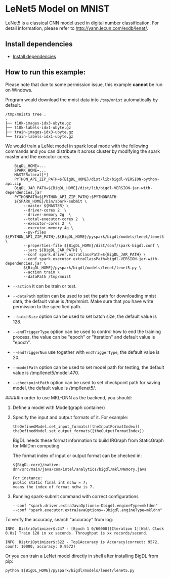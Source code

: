 # LeNet5 Model on MNIST

LeNet5 is a classical CNN model used in digital number classification. For detail information,
please refer to <http://yann.lecun.com/exdb/lenet/>.

## Install dependencies
 * [Install dependencies](../../../README.md#install.dependencies)

## How to run this example:
Please note that due to some permission issue, this example **cannot** be run on Windows.


Program would download the mnist data into ```/tmp/mnist``` automatically by default.

```
/tmp/mnist$ tree .
.
├── t10k-images-idx3-ubyte.gz
├── t10k-labels-idx1-ubyte.gz
├── train-images-idx3-ubyte.gz
└── train-labels-idx1-ubyte.gz

```

We would train a LeNet model in spark local mode with the following commands and you can distribute it across cluster by modifying the spark master and the executor cores.

```
    BigDL_HOME=...
    SPARK_HOME=...
    MASTER=local[*]
    PYTHON_API_ZIP_PATH=${BigDL_HOME}/dist/lib/bigdl-VERSION-python-api.zip
    BigDL_JAR_PATH=${BigDL_HOME}/dist/lib/bigdl-VERSION-jar-with-dependencies.jar
    PYTHONPATH=${PYTHON_API_ZIP_PATH}:$PYTHONPATH
    ${SPARK_HOME}/bin/spark-submit \
        --master ${MASTER} \
        --driver-cores 2  \
        --driver-memory 2g  \
        --total-executor-cores 2  \
        --executor-cores 2  \
        --executor-memory 4g \
        --py-files ${PYTHON_API_ZIP_PATH},${BigDL_HOME}/pyspark/bigdl/models/lenet/lenet5.py  \
        --properties-file ${BigDL_HOME}/dist/conf/spark-bigdl.conf \
        --jars ${BigDL_JAR_PATH} \
        --conf spark.driver.extraClassPath=${BigDL_JAR_PATH} \
        --conf spark.executor.extraClassPath=bigdl-VERSION-jar-with-dependencies.jar \
        ${BigDL_HOME}/pyspark/bigdl/models/lenet/lenet5.py \
        --action train \
        --dataPath /tmp/mnist
 ```

* ```--action``` it can be train or test.

* ```--dataPath``` option can be used to set the path for downloading mnist data, the default value is /tmp/mnist. Make sure that you have write permission to the specified path.

* ```--batchSize``` option can be used to set batch size, the default value is 128.

* ```--endTriggerType``` option can be used to control how to end the training process, the value can be "epoch" or "iteration" and default value is "epoch".

* ```--endTriggerNum``` use together with ```endTriggerType```, the default value is 20.

* ```--modelPath``` option can be used to set model path for testing, the default value is /tmp/lenet5/model.470.

* ```--checkpointPath``` option can be used to set checkpoint path for saving model, the default value is /tmp/lenet5/.

#####In order to use MKL-DNN as the backend, you should:
1. Define a model with Model(graph container)
2. Specify the input and output formats of it.
   For example:
   ```
   theDefinedModel.set_input_formats([theInputFormatIndex])
   theDefinedModel.set_output_formats([theOutputFormatIndex])
   ```
   BigDL needs these format information to build IRGraph from StaticGraph for MklDnn computing.
   
   The format index of input or output format can be checked
   in: 
   ```
   ${BigDL-core}/native-dnn/src/main/java/com/intel/analytics/bigdl/mkl/Memory.java
   
   For instance:
   public static final int nchw = 7;
   means the index of format nchw is 7.
   ```
3. Running spark-submit command with correct configurations
   ```
   --conf "spark.driver.extraJavaOptions=-Dbigdl.engineType=mkldnn"
   --conf "spark.executor.extraJavaOptions=-Dbigdl.engineType=mkldnn"
   ```

To verify the accuracy, search "accuracy" from log:

```
INFO  DistriOptimizer$:247 - [Epoch 1 0/60000][Iteration 1][Wall Clock 0.0s] Train 128 in xx seconds. Throughput is xx records/second.

INFO  DistriOptimizer$:522 - Top1Accuracy is Accuracy(correct: 9572, count: 10000, accuracy: 0.9572)

```

Or you can train a LeNet model directly in shell after installing BigDL from pip:
```
python ${BigDL_HOME}/pyspark/bigdl/models/lenet/lenet5.py
```